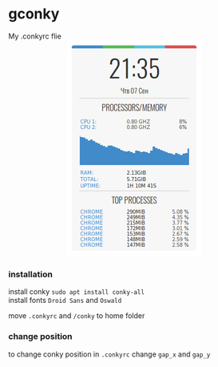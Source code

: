 <h1> gconky </h1>
My .conkyrc flie

<div align="center">
<img src="screenshot.png">
</div>
<h3>installation</h3>

install conky `sudo apt install conky-all` <br>
install fonts `Droid Sans` and `Oswald` <br>

move `.conkyrc` and  `/conky` to home folder

<h3>change position</h3>

to change conky position in `.conkyrc` change `gap_x` and `gap_y`
